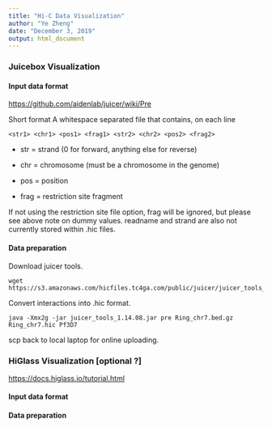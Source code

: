 ```yaml
---
title: "Hi-C Data Visualization"
author: "Ye Zheng"
date: "December 3, 2019"
output: html_document
---
```


### Juicebox Visualization

#### Input data format
https://github.com/aidenlab/juicer/wiki/Pre

Short format
A whitespace separated file that contains, on each line
```
<str1> <chr1> <pos1> <frag1> <str2> <chr2> <pos2> <frag2>
```
- str = strand (0 for forward, anything else for reverse)

- chr = chromosome (must be a chromosome in the genome)

- pos = position

- frag = restriction site fragment

If not using the restriction site file option, frag will be ignored, but please see above note on dummy values. readname and strand are also not currently stored within .hic files.

#### Data preparation

Download juicer tools. 
```
wget https://s3.amazonaws.com/hicfiles.tc4ga.com/public/juicer/juicer_tools_1.14.08.jar
```

Convert interactions into .hic format.
```
java -Xmx2g -jar juicer_tools_1.14.08.jar pre Ring_chr7.bed.gz Ring_chr7.hic Pf3D7
```

scp back to local laptop for online uploading.

### HiGlass Visualization [optional ?]

https://docs.higlass.io/tutorial.html

#### Input data format

#### Data preparation